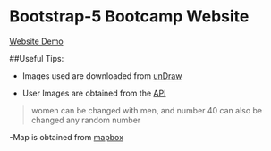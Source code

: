 # Bootstrap-5 Bootcamp Website

[Website Demo](https://cenacrharsh.github.io/bootstrap-5-bootcamp-website/)

##Useful Tips:

- Images used are downloaded from [unDraw](https://undraw.co/)

- User Images are obtained from the [API](https://randomuser.me/api/portraits/women/40.jpg)
>women can be changed with men, and number 40 can also be changed any random number

-Map is obtained from [mapbox](https://www.mapbox.com/)
